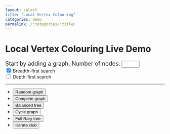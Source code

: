 ```yaml
---
layout: splash
title: "Local Vertex Colouring"
categories: demo
permalink: /:categories/:title/
---
```


# Local Vertex Colouring Live Demo

<script src="{{ site.baseurl }}/assets/js/jquery-3.7.0.min.js"></script>
<script src="{{ site.baseurl }}/assets/js/cytoscape.min.js"></script>
<script src="{{ site.baseurl }}/assets/js/jsnetworkx.js"></script>
<link rel="stylesheet" href="{{ site.baseurl }}/assets/css/post_lvc.css">
<link rel="stylesheet" href="{{ site.baseurl }}/assets/css/tippy_themes_light.css">

<div markdown="0" class="view">
    <div id="graph-selection">
        <div class="notice--success top-notice-container" style="font-size:large !important">
          <span>
            Start by adding a graph, Number of nodes: <input type="number" min=1 max=10 value=5/>
          </span>
          <button id="resetBtn" style="display:none" class="btn btn--danger btn--large">Reset</button>
        </div>
      <div id="search-selection">
        <div>
          <input type="checkbox" id="bfs" name="bfs" checked>
          <label for="bfs"> Breadth-first search</label>
        </div>
        <div>
          <input type="checkbox" id="dfs" name="dfs" value="dfs">
          <label for="dfs"> Depth-first search</label>
        </div>
      </div>
      <hr/>
      <ul>
        <li>
          <button class="btn btn--info btn--small">Random graph</button>
        </li>
        <li>
          <button class="btn btn--info btn--small">Complete graph</button>
        </li>
        <li>
          <button class="btn btn--info btn--small">Balanced tree</button>
        </li>
        <li>
          <button class="btn btn--info btn--small">Cycle graph</button>
        </li>
        <li>
          <button class="btn btn--info btn--small">Full Rary tree</button>
        </li>
        <li>
          <button class="btn btn--info btn--small">Karate club</button>
        </li>
      </ul>
    </div>
    <div class="container global" hidden style="display:none">
      <div class="graph-container"></div>
      <div class="control-container" style="display:flex;justify-content:space-evenly;">
        <div id="description" ></div>
        <div id="hint" class='notice--success' style='font-size:large !important; margin-top:0 !important; margin-bottom:5px !important;display:none'>
          <i>Try select a node from above to see how the colour is computed</i>
        </div>
        <span id="downBtn" class="arrow circle down" style="display:none">Click me</span>
        <span id="upBtn" class="arrow circle up" style="display:none">Click me</span>
      </div>
    </div>
    <div class="container local" hidden style="display:none"></div>
<div>

<script src="{{ site.baseurl }}/assets/js/chroma.min.js"></script>
<script src="{{ site.baseurl }}/assets/js/chroma.palette-gen.js"></script>
<script src="{{ site.baseurl }}/assets/js/lvc_utils.js"></script>
<script src="{{ site.baseurl }}/assets/js/popper.min.js"></script>
<script src="{{ site.baseurl }}/assets/js/cytoscape-popper.js"></script>
<script src="{{ site.baseurl }}/assets/js/tippy.min.js"></script>
<script src="{{ site.baseurl }}/assets/js/post_lvc.js"></script>
